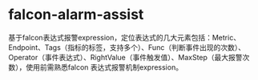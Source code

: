 falcon-alarm-assist
============

基于falcon表达式报警expression，定位表达式的几大元素包括：Metric、Endpoint、Tags（指标的标签，支持多个）、Func（判断事件出现的次数）、Operator（事件表达式）、RightValue（事件触发值）、MaxStep（最大报警次数），使用前需熟悉falcon 表达式报警机制expression。
